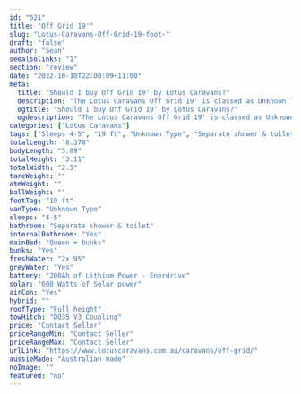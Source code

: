 ```yaml
---
id: "621"
title: "Off Grid 19'"
slug: "Lotus-Caravans-Off-Grid-19-foot-"
draft: "false"
author: "Sean"
seealsolinks: "1"
section: "review"
date: "2022-10-10T22:00:09+11:00"
meta:
  title: "Should I buy Off Grid 19' by Lotus Caravans?"
  description: "The Lotus Caravans Off Grid 19' is classed as Unknown Type, and sleeps 4-5 people. It is Australian made and comes in at 19 ft. It generally has Separate shower & toilet."
  ogtitle: "Should I buy Off Grid 19' by Lotus Caravans?"
  ogdescription: "The Lotus Caravans Off Grid 19' is classed as Unknown Type, and sleeps 4-5 people. It is Australian made and comes in at 19 ft. It generally has Separate shower & toilet."
categories: ["Lotus Caravans"]
tags: ["Sleeps 4-5", "19 ft", "Unknown Type", "Separate shower & toilet", "Full height", "Price Unknown", "Australian made"]
totalLength: "8.378"
bodyLength: "5.89"
totalHeight: "3.11"
totalWidth: "2.5"
tareWeight: ""
atmWeight: ""
ballWeight: ""
footTag: "19 ft"
vanType: "Unknown Type"
sleeps: "4-5"
bathroom: "Separate shower & toilet"
internalBathroom: "Yes"
mainBed: "Queen + bunks"
bunks: "Yes"
freshWater: "2x 95"
greyWater: "Yes"
battery: "200Ah of Lithium Power - Enerdrive"
solar: "600 Watts of Solar power"
airCon: "Yes"
hybrid: ""
roofType: "Full height"
towHitch: "DO35 V3 Coupling"
price: "Contact Seller"
priceRangeMin: "Contact Seller"
priceRangeMax: "Contact Seller"
urlLink: "https://www.lotuscaravans.com.au/caravans/off-grid/"
aussieMade: "Australian made"
noImage: ""
featured: "no"
---
```

